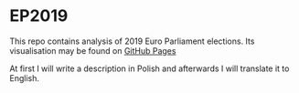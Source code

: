 # EP2019
This repo contains analysis of 2019 Euro Parliament elections. Its visualisation may be found on [GitHub Pages](https://jkubajek.github.io/EP2019/index.html)

At first I will write a description in Polish and afterwards I will translate it to English.
